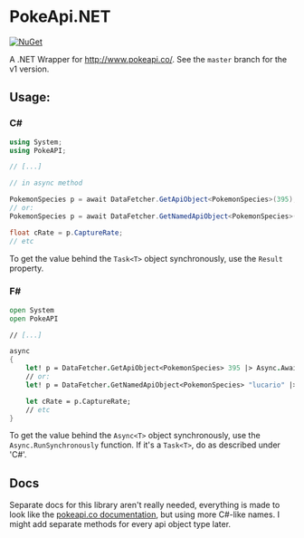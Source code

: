 PokeApi.NET
===========

[![NuGet](https://img.shields.io/nuget/dt/PokeApi.NET.svg)](https://www.nuget.org/packages/PokeApi.NET/)

A .NET Wrapper for http://www.pokeapi.co/. See the `master` branch for the v1 version.

Usage:
-----------------------------

### C\#

``` cs
using System;
using PokeAPI;

// [...]

// in async method

PokemonSpecies p = await DataFetcher.GetApiObject<PokemonSpecies>(395);
// or:
PokemonSpecies p = await DataFetcher.GetNamedApiObject<PokemonSpecies>("lucario");

float cRate = p.CaptureRate;
// etc
```

To get the value behind the `Task<T>` object synchronously, use the `Result` property.

<h3>F#</h3>

``` fsharp
open System
open PokeAPI

// [...]

async
{
    let! p = DataFetcher.GetApiObject<PokemonSpecies> 395 |> Async.AwaitTask;
    // or:
    let! p = DataFetcher.GetNamedApiObject<PokemonSpecies> "lucario" |> Async.AwaitTask;

    let cRate = p.CaptureRate;
    // etc
}
```

To get the value behind the `Async<T>` object synchronously, use the `Async.RunSynchronously` function.
If it's a `Task<T>`, do as described under 'C#'.

## Docs

Separate docs for this library aren't really needed,
everything is made to look like the [pokeapi.co documentation](http://pokeapi.co/docsv2/),
but using more C#-like names. I might add separate methods for every api object type later.
